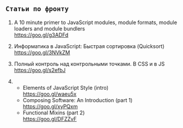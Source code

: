 ## `Статьи по фронту`

1. A 10 minute primer to JavaScript modules, module formats, module loaders and module bundlers<br>
https://goo.gl/g3ADFd

2. Информатика в JavaScript: Быстрая сортировка (Quicksort)<br>
https://goo.gl/3NVkZM

3. Полный контроль над контрольными точками. В CSS и в JS<br>
https://goo.gl/s2efbJ

4.
    - Elements of JavaScript Style (intro)<br>
    https://goo.gl/waeu5x
    - Composing Software: An Introduction (part 1)<br>
    https://goo.gl/xyPQxm
    - Functional Mixins (part 2)<br>
    https://goo.gl/DFZZvF